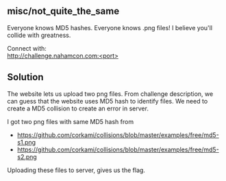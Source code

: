 ## misc/not_quite_the_same

Everyone knows MD5 hashes. Everyone knows .png files! I believe you'll collide with greatness. 

Connect with:  
http://challenge.nahamcon.com:<port>

## Solution

The website lets us upload two png files. From challenge description, we can guess that the website uses MD5 hash to identify files. We need to create a MD5 collision to create an error in server.

I got two png files with same MD5 hash from  
- https://github.com/corkami/collisions/blob/master/examples/free/md5-s1.png
- https://github.com/corkami/collisions/blob/master/examples/free/md5-s2.png

Uploading these files to server, gives us the flag.